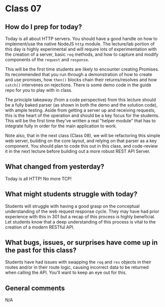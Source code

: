 # Class 07

## How do I prep for today?
Today is all about HTTP servers.  You should have a good handle on how to implement/use the native NodeJS `http` module.  The lecture/lab portion of this day is highly experimental and will require lots of experimentation with the creation of a server, basic `req` methods, and how to capture and modify components of the `request` and `response`.

This will be the first time students are likely to encounter creating Promises. Its recommended that you run through a demonstration of how to create and use promises, how `then()` blocks chain their returns/resolves and how `catch()` intervenes on rejections. There is some demo code in the guide repo for you to play with in class.

The principle takeaway (from a code perspective) from this lecture should be a fully baked parser (as shown in both the demo and the solution code), with ample testing.  Aside from getting a server up and receiving requests, this is the heart of the operation and should be a key focus for the students.  This will be the first time they've written a real "helper module" that has to integrate fully in order for the main application to work.

Note also, that in the next class (Class 08), we will be refactoring this simple web server, building on the core layout, and relying on that parser as a key component. You should plan to code this out in this class, and code-review it in the next lecture before building out a more robust REST API Server.

## What changed from yesterday? 
Today is all HTTP!  No more TCP!

## What might students struggle with today?
Students will struggle with having a good grasp on the conceptual understanding of the web request response cycle.  They may have had prior experience with this in 301 but a recap of this process is highly beneficial.  Let students know that a deep understanding of this process is vital to the creation of a modern RESTful API.

## What bugs, issues, or surprises have come up in the past for this class?
Students have had issues with swapping the `req` and `res` objects in their routes and/or in their route logic, causing incorrect data to be returned when calling the API.  You'll want to keep an eye out for this.

## General comments
N/A
